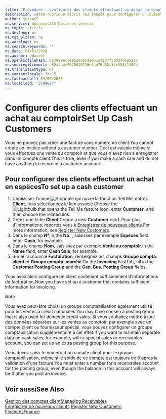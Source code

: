 ```yaml
---
title: 'Procédure : configurer des clients effectuant un achat au comptoir | Microsoft Docs'
description: Cette rubrique décrit les étapes pour configurer un client qui paie en espèces.
author: SorenGP
ms.service: dynamics365-business-central
ms.topic: article
ms.devlang: na
ms.tgt_pltfrm: na
ms.workload: na
ms.search.keywords: ''
ms.date: 04/01/2020
ms.author: edupont
ms.openlocfilehash: b93999ec3e8520dedd1601efad7fc00d4d625317
ms.sourcegitcommit: a80afd4e5075018716efad76d82a54e158f1392d
ms.translationtype: HT
ms.contentlocale: fr-FR
ms.lasthandoff: 09/09/2020
ms.locfileid: "3788624"
---
```

# <a name="set-up-cash-customers"></a><span data-ttu-id="503f4-103">Configurer des clients effectuant un achat au comptoir</span><span class="sxs-lookup"><span data-stu-id="503f4-103">Set Up Cash Customers</span></span>
<span data-ttu-id="503f4-104">Vous ne pouvez pas créer une facture sans numéro de client.</span><span class="sxs-lookup"><span data-stu-id="503f4-104">You cannot create an invoice without a customer number.</span></span> <span data-ttu-id="503f4-105">Ceci est valable même si vous effectuez une vente au comptoir et que vous n'avez rien à enregistrer dans un compte client.</span><span class="sxs-lookup"><span data-stu-id="503f4-105">This is true, even if you make a cash sale and do not have anything to record in a customer account.</span></span>  

## <a name="to-set-up-a-cash-customer"></a><span data-ttu-id="503f4-106">Pour configurer des clients effectuant un achat en espèces</span><span class="sxs-lookup"><span data-stu-id="503f4-106">To set up a cash customer</span></span>  
1.  <span data-ttu-id="503f4-107">Choisissez l'icône ![Ampoule qui ouvre la fonction Tell Me](media/ui-search/search_small.png "Dites-moi ce que vous voulez faire"), entrez **Client**, puis sélectionnez le lien associé.</span><span class="sxs-lookup"><span data-stu-id="503f4-107">Choose the ![Lightbulb that opens the Tell Me feature](media/ui-search/search_small.png "Tell me what you want to do") icon, enter **Customer**, and then choose the related link.</span></span>  
2.  <span data-ttu-id="503f4-108">Créez une fiche **Client**.</span><span class="sxs-lookup"><span data-stu-id="503f4-108">Create a new **Customer** card.</span></span> <span data-ttu-id="503f4-109">Pour plus d'informations, reportez vous à [Enregistrer de nouveaux clients](sales-how-register-new-customers.md).</span><span class="sxs-lookup"><span data-stu-id="503f4-109">For more information, see [Register New Customers](sales-how-register-new-customers.md).</span></span>
3.  <span data-ttu-id="503f4-110">Dans le champ **N°**,</span><span class="sxs-lookup"><span data-stu-id="503f4-110">In the **No.**</span></span> <span data-ttu-id="503f4-111">, saisissez par exemple **Espèces**.</span><span class="sxs-lookup"><span data-stu-id="503f4-111">field, enter **Cash**, for example.</span></span>  
4.  <span data-ttu-id="503f4-112">Dans le champ **Nom**, saisissez par exemple **Vente au comptoir**.</span><span class="sxs-lookup"><span data-stu-id="503f4-112">In the **Name** field, enter **Cash Sale**, for example.</span></span>  
5.  <span data-ttu-id="503f4-113">Sur le raccourcie **Facturation**, renseignez les champs **Groupe compta. client** et **Groupe compta. marché**.</span><span class="sxs-lookup"><span data-stu-id="503f4-113">On the **Invoicing** FastTab, fill in the **Customer Posting Group** and the **Gen. Bus. Posting Group** fields.</span></span>  

 <span data-ttu-id="503f4-114">Vous avez alors configuré un client contenant suffisamment d'informations de facturation.</span><span class="sxs-lookup"><span data-stu-id="503f4-114">Now you have set up a customer that contains sufficient information for invoicing.</span></span>  

> [!NOTE]  
>  <span data-ttu-id="503f4-115">Vous avez peut-être choisi un groupe comptabilisation également utilisé pour les ventes à crédit nationales.</span><span class="sxs-lookup"><span data-stu-id="503f4-115">You may have chosen a posting group that is also used for domestic credit sales.</span></span> <span data-ttu-id="503f4-116">Si vous souhaitez mettre à jour des données séparées sur les ventes au comptoir, par exemple avec un compte client ou fournisseur spécial, vous pouvez configurer un groupe comptabilisation supplémentaire à cet effet.</span><span class="sxs-lookup"><span data-stu-id="503f4-116">If you want to maintain separate data on cash sales, for example, with a special sales or receivables account, you can set up an extra posting group for this purpose.</span></span>  
>   
>  <span data-ttu-id="503f4-117">Vous devez saisir le numéro d'un compte client pour le groupe comptabilisation, même si le solde de ce compte est toujours de 0 après la validation d'une facture.</span><span class="sxs-lookup"><span data-stu-id="503f4-117">You must enter a number for a receivables account for the posting group, even though the balance in this account will always be 0 after you post an invoice.</span></span>  

## <a name="see-also"></a><span data-ttu-id="503f4-118">Voir aussi</span><span class="sxs-lookup"><span data-stu-id="503f4-118">See Also</span></span>
[<span data-ttu-id="503f4-119">Gestion des comptes client</span><span class="sxs-lookup"><span data-stu-id="503f4-119">Managing Receivables</span></span>](receivables-manage-receivables.md)  
<span data-ttu-id="503f4-120">[Enregistrer de nouveaux clients](sales-how-register-new-customers.md)  </span><span class="sxs-lookup"><span data-stu-id="503f4-120">[Register New Customers](sales-how-register-new-customers.md)  </span></span>  
[<span data-ttu-id="503f4-121">Finances</span><span class="sxs-lookup"><span data-stu-id="503f4-121">Finance</span></span>](finance.md)  

